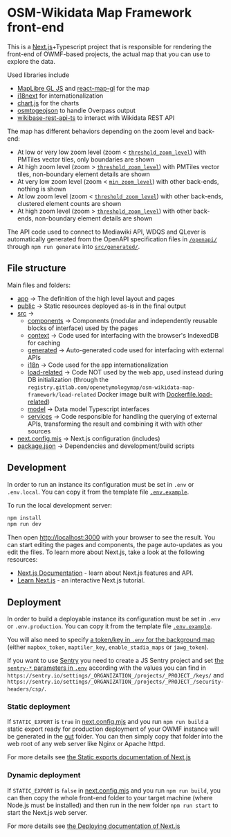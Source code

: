 # OSM-Wikidata Map Framework front-end

This is a [Next.js](https://nextjs.org/)+Typescript project that is responsible for rendering the front-end of OWMF-based projects, the actual map that you can use to explore the data.

Used libraries include
* [MapLibre GL JS](https://maplibre.org/maplibre-gl-js/docs/) and [react-map-gl](https://visgl.github.io/react-map-gl/) for the map
* [i18next](https://www.i18next.com/) for internationalization
* [chart.js](https://www.chartjs.org/) for the charts
* [osmtogeojson](http://tyrasd.github.io/osmtogeojson/) to handle Overpass output
* [wikibase-rest-api-ts](https://www.npmjs.com/package/wikibase-rest-api-ts) to interact with Wikidata REST API

The map has different behaviors depending on the zoom level and back-end:
* At low or very low zoom level (zoom < [`threshold_zoom_level`](../.env.example)) with PMTiles vector tiles, only boundaries are shown
* At high zoom level (zoom > [`threshold_zoom_level`](../.env.example)) with PMTiles vector tiles, non-boundary element details are shown
* At very low zoom level (zoom < [`min_zoom_level`](../.env.example)) with other back-ends, nothing is shown
* At low zoom level (zoom < [`threshold_zoom_level`](../.env.example)) with other back-ends, clustered element counts are shown
* At high zoom level (zoom > [`threshold_zoom_level`](../.env.example)) with other back-ends, non-boundary element details are shown

The API code used to connect to Mediawiki API, WDQS and QLever is automatically generated from the OpenAPI specification files in [`/openapi/`](../openapi/) through `npm run generate` into [`src/generated/`](./src/generated/).

## File structure

Main files and folders:
- [app](./app/) -> The definition of the high level layout and pages
- [public](./public/) -> Static resources deployed as-is in the final output
- [src](./src/) -> 
  - [components](./src/components/) -> Components (modular and independently reusable blocks of interface) used by the pages
  - [context](./src/context/) -> Code used for interfacing with the browser's IndexedDB for caching
  - [generated](./src/generated/) -> Auto-generated code used for interfacing with external APIs
  - [i18n](./src/i18n) -> Code used for the  app internationalization
  - [load-related](./src/i18n) -> Code NOT used by the web app, used instead during DB initialization (through the `registry.gitlab.com/openetymologymap/osm-wikidata-map-framework/load-related` Docker image built with [Dockerfile.load-related](./Dockerfile.load-related))
  - [model](./src/model/) -> Data model Typescript interfaces
  - [services](./src/services/) -> Code responsible for handling the querying of external APIs, transforming the result and combining it with with other sources
- [next.config.mjs](./next.config.mjs) -> Next.js configuration (includes)
- [package.json](./package.json) -> Dependencies and development/build scripts

## Development

In order to run an instance its configuration must be set in `.env` or `.env.local`.
You can copy it from the template file [`.env.example`](../.env.example).

To run the local development server:

```bash
npm install
npm run dev
```

Then open [http://localhost:3000](http://localhost:3000) with your browser to see the result.
You can start editing the pages and components, the page auto-updates as you edit the files.
To learn more about Next.js, take a look at the following resources:

- [Next.js Documentation](https://nextjs.org/docs) - learn about Next.js features and API.
- [Learn Next.js](https://nextjs.org/learn) - an interactive Next.js tutorial.



## Deployment

In order to build a deployable instance its configuration must be set in `.env` or `.env.production`.
You can copy it from the template file [`.env.example`](../.env.example).

You will also need to specify [a token/key in `.env` for the background map](../.env.example#L45) (either `mapbox_token`, `maptiler_key`, `enable_stadia_maps` or `jawg_token`).

If you want to use [Sentry](https://sentry.io/welcome/) you need to create a JS Sentry project and set [the `sentry-*` parameters in `.env`](../.env.example#L122) according with the values you can find in `https://sentry.io/settings/_ORGANIZATION_/projects/_PROJECT_/keys/` and `https://sentry.io/settings/_ORGANIZATION_/projects/_PROJECT_/security-headers/csp/`.

### Static deployment

If `STATIC_EXPORT` is `true` in [next.config.mjs](./next.config.mjs) and you run `npm run build` a static export ready for production deployment of your OWMF instance will be generated in the [out](./out) folder.
You can then simply copy that folder into the web root of any web server like Nginx or Apache httpd.

For more details see [the Static exports documentation of Next.js](https://nextjs.org/docs/pages/building-your-application/deploying/static-exports)

### Dynamic deployment

If `STATIC_EXPORT` is `false` in [next.config.mjs](./next.config.mjs) and you run `npm run build`, you can then copy the whole front-end folder to your target machine (where Node.js must be installed) and then run in the new folder `npm run start` to start the Next.js web server.

For more details see [the Deploying documentation of Next.js](https://nextjs.org/docs/pages/building-your-application/deploying#nodejs-server)
